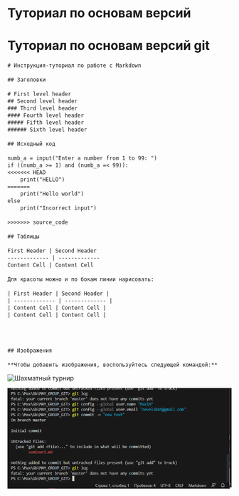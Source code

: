 # Туториал по основам версий
# Туториал по основам версий git

```
# Инструкция-туториал по работе с Markdown

## Заголовки

# First level header
## Second level header
### Third level header
#### Fourth level header
##### Fifth level header
###### Sixth level header

## Исходный код

numb_a = input("Enter a number from 1 to 99: ")
if ((numb_a >= 1) and (numb_a =< 99)):
<<<<<<< HEAD
    print("HELLO")
=======
    print("Hello world")
else
    print("Incorrect input")

>>>>>>> source_code

## Таблицы

First Header | Second Header
------------- | -------------
Content Cell | Content Cell

Для красоты можно и по бокам линии нарисовать:

| First Header | Second Header |
| ------------- | ------------- |
| Content Cell | Content Cell |
| Content Cell | Content Cell |




## Изображения

**Чтобы добавить изображения, воспользуйтесь следующей командой:**

```
![Шахматный турнир](https://images.unsplash.com/photo-1679941030983-a42a69ff0879?ixlib=rb-4.0.3&ixid=M3wxMjA3fDB8MHxzZWFyY2h8N3x8Y2hlc3MlMjB0b3VybmFtZW50fGVufDB8fDB8fHww&auto=format&fit=crop&w=500&q=60)

![Скриншот обучения](scrgit.png)
`````